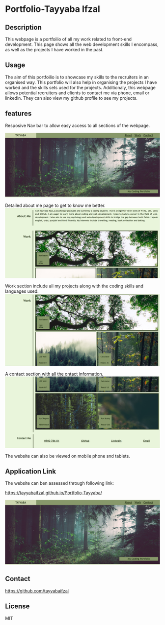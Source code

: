 # Portfolio-Tayyaba Ifzal

## Description
This webpage is a portfoilio of all my work related to front-end development. This page shows all the web development skills I encompass, as well as the projects I have worked in the past.

## Usage
The aim of this portfoilio is to showcase my skills to the recruiters in an organised way. This portfolio will also help in organising the projects I have worked and the skills sets used for the projects. Additionaly, this webpage allows potential recruiters and clients to contact me via phone, email or linkedin. They can also view my github profile to see my projects.

## features
Resposive Nav bar to allow easy access to all sections of the webpage.


<img src="assets/images/Screenshot (290).png">


Detailed about me page to get to know me better.
<img src="assets/images/Screenshot (291).png">



Work section include all my projects along with the coding skills and languages used.
<img src="assets/images/Screenshot (292).png">



A contact section with all the ontact information.
<img src="assets/images/Screenshot (294).png">


The website can also be viewed on mobile phone snd tablets. 

## Application Link
The website can ben assessed through following link:

https://tayyabaifzal.github.io/Portfolio-Tayyaba/



<img src="assets/images/Screenshot (290).png">


## Contact
https://github.com/tayyabaifzal

## License
MIT
